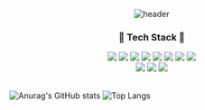 <div align="center">
  
![header](https://capsule-render.vercel.app/api?type=rect&color=gradient&height=300&section=header&text=devMuscle&fontSize=90&animation=twinkling)

<h3 align="center"> 🦾 Tech Stack 🦾 </h3>
<img src="https://img.shields.io/badge/Spring-6DB33F?style=flat-square&logo=Spring&logoColor=white"/>
<img src="https://img.shields.io/badge/Spring Boot-6DB33F?style=flat-square&logo=SpringBoot&logoColor=white"/>
<img src="https://img.shields.io/badge/Hibernate-59666C?style=flat-square&logo=Hibernate&logoColor=white"/>
<img src="https://img.shields.io/badge/Java-007396?style=flat-square&logo=Java&logoColor=white"/>
<img src="https://img.shields.io/badge/HTML5-E34F26?style=flat-square&logo=HTML5&logoColor=white"/>
<img src="https://img.shields.io/badge/CSS3-1572B6?style=flat-square&logo=CSS3&logoColor=white"/>
<img src="https://img.shields.io/badge/JavaScript-F7DF1E?style=flat-square&logo=JavaScript&logoColor=white"/>
<img src="https://img.shields.io/badge/jQuery-0769AD?style=flat-square&logo=jQuery&logoColor=white"/> <br>
<img src="https://img.shields.io/badge/Oracle-F80000?style=flat-square&logo=Oracle&logoColor=white"/>
<img src="https://img.shields.io/badge/MySQL-4479A1?style=flat-square&logo=MySQL&logoColor=white"/>
<img src="https://img.shields.io/badge/Apache Tomcat-F8DC75?style=flat-square&logo=ApacheTomcat&logoColor=white"/>
<br><br>

  </div>
  
![Anurag's GitHub stats](https://github-readme-stats.vercel.app/api?username=devMuscle&show_icons=true&theme=buefy)
![Top Langs](https://github-readme-stats.vercel.app/api/top-langs/?username=devMuscle&layout=compact&theme=buefy)


